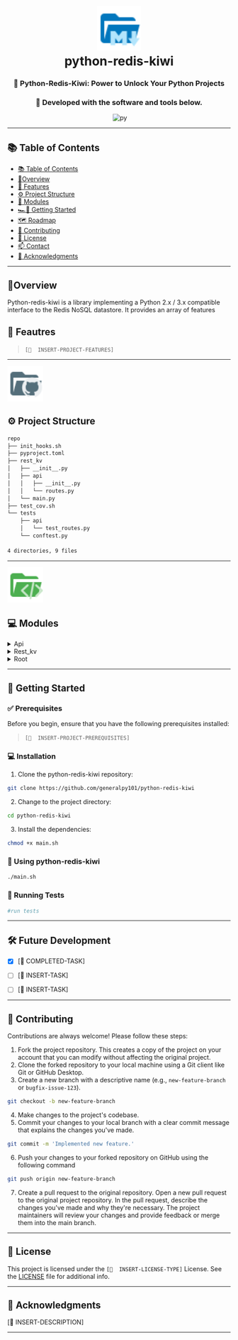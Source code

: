 
<div align="center">
<h1 align="center">
<img src="https://raw.githubusercontent.com/PKief/vscode-material-icon-theme/ec559a9f6bfd399b82bb44393651661b08aaf7ba/icons/folder-markdown-open.svg" width="100" />
<br>
python-redis-kiwi
</h1>
<h3 align="center">📍 Python-Redis-Kiwi: Power to Unlock Your Python Projects</h3>
<h3 align="center">🚀 Developed with the software and tools below.</h3>
<p align="center">

<img src="https://img.shields.io/badge/Python-3776AB.svg?style=for-the-badge&logo=Python&logoColor=white" alt="" />
<img src="https://img.shields.io/badge/GNU%20Bash-4EAA25.svg?style=for-the-badge&logo=GNU-Bash&logoColor=white" alt="py" />
</p>

</div>

---
## 📚 Table of Contents
- [📚 Table of Contents](#-table-of-contents)
- [📍Overview](#-introdcution)
- [🔮 Features](#-features)
- [⚙️ Project Structure](#project-structure)
- [🧩 Modules](#modules)
- [🏎💨 Getting Started](#-getting-started)
- [🗺 Roadmap](#-roadmap)
- [🤝 Contributing](#-contributing)
- [🪪 License](#-license)
- [📫 Contact](#-contact)
- [🙏 Acknowledgments](#-acknowledgments)

---

## 📍Overview

Python-redis-kiwi is a library implementing a Python 2.x / 3.x compatible interface to the Redis NoSQL datastore. It provides an array of features

## 🔮 Feautres

> `[📌  INSERT-PROJECT-FEATURES]`

---

<img src="https://raw.githubusercontent.com/PKief/vscode-material-icon-theme/ec559a9f6bfd399b82bb44393651661b08aaf7ba/icons/folder-github-open.svg" width="80" />

## ⚙️ Project Structure

```bash
repo
├── init_hooks.sh
├── pyproject.toml
├── rest_kv
│   ├── __init__.py
│   ├── api
│   │   ├── __init__.py
│   │   └── routes.py
│   └── main.py
├── test_cov.sh
└── tests
    ├── api
    │   └── test_routes.py
    └── conftest.py

4 directories, 9 files
```
---

<img src="https://raw.githubusercontent.com/PKief/vscode-material-icon-theme/ec559a9f6bfd399b82bb44393651661b08aaf7ba/icons/folder-src-open.svg" width="80" />

## 💻 Modules
<details closed><summary>Api</summary>

| File      | Summary                                                                                                                                                                                                                        | Module                |
|:----------|:-------------------------------------------------------------------------------------------------------------------------------------------------------------------------------------------------------------------------------|:----------------------|
| routes.py | This code is a blueprint for a Flask API that allows users to get , set , and delete key - value pairs in a Redis database . It includes custom error handling for HTTP exceptions , and returns JSON output instead of HTML . | rest_kv/api/routes.py |

</details>

<details closed><summary>Rest_kv</summary>

| File    | Summary                                                                                                                                                                                                                 | Module          |
|:--------|:------------------------------------------------------------------------------------------------------------------------------------------------------------------------------------------------------------------------|:----------------|
| main.py | This code creates a Flask application that uses Redis as a key - value store . It also imports the json library and registers the api_bp blueprint . The application is then run on port 8000 with debug mode enabled . | rest_kv/main.py |

</details>

<details closed><summary>Root</summary>

| File          | Summary                                                                                                                                                                                                   | Module        |
|:--------------|:----------------------------------------------------------------------------------------------------------------------------------------------------------------------------------------------------------|:--------------|
| .pylintrc     | This code disables the warnings C0114 and C0116 for missing - module - docstring and missing - function - docstring , respectively , in the [ MASTER ] section , and disables the warnings E0401 , C03    | .pylintrc     |
| init_hooks.sh | This code is a Bash script that updates , installs , and runs pre - commit , a tool for managing and maintaining Git pre - commit hooks .                                                                 | init_hooks.sh |
| test_cov.sh   | This code is a Bash script that runs the pytest command with the flags --cov , --cov - report = html , and --cov - report = term . This command will run tests and generate a report of the code coverage | test_cov.sh   |

</details>
<hr />

## 🚀 Getting Started

### ✅ Prerequisites

Before you begin, ensure that you have the following prerequisites installed:
> `[📌  INSERT-PROJECT-PREREQUISITES]`

### 💻 Installation

1. Clone the python-redis-kiwi repository:
```sh
git clone https://github.com/generalpy101/python-redis-kiwi
```

2. Change to the project directory:
```sh
cd python-redis-kiwi
```

3. Install the dependencies:
```sh
chmod +x main.sh
```

### 🤖 Using python-redis-kiwi

```sh
./main.sh
```

### 🧪 Running Tests
```sh
#run tests
```

<hr />

## 🛠 Future Development
- [X] [📌  COMPLETED-TASK]
- [ ] [📌  INSERT-TASK]
- [ ] [📌  INSERT-TASK]


---

## 🤝 Contributing
Contributions are always welcome! Please follow these steps:
1. Fork the project repository. This creates a copy of the project on your account that you can modify without affecting the original project.
2. Clone the forked repository to your local machine using a Git client like Git or GitHub Desktop.
3. Create a new branch with a descriptive name (e.g., `new-feature-branch` or `bugfix-issue-123`).
```sh
git checkout -b new-feature-branch
```
4. Make changes to the project's codebase.
5. Commit your changes to your local branch with a clear commit message that explains the changes you've made.
```sh
git commit -m 'Implemented new feature.'
```
6. Push your changes to your forked repository on GitHub using the following command
```sh
git push origin new-feature-branch
```
7. Create a pull request to the original repository.
Open a new pull request to the original project repository. In the pull request, describe the changes you've made and why they're necessary.
The project maintainers will review your changes and provide feedback or merge them into the main branch.

---

## 🪪 License

This project is licensed under the `[📌  INSERT-LICENSE-TYPE]` License. See the [LICENSE](https://docs.github.com/en/communities/setting-up-your-project-for-healthy-contributions/adding-a-license-to-a-repository) file for additional info.

---

## 🙏 Acknowledgments

[📌  INSERT-DESCRIPTION]


---

